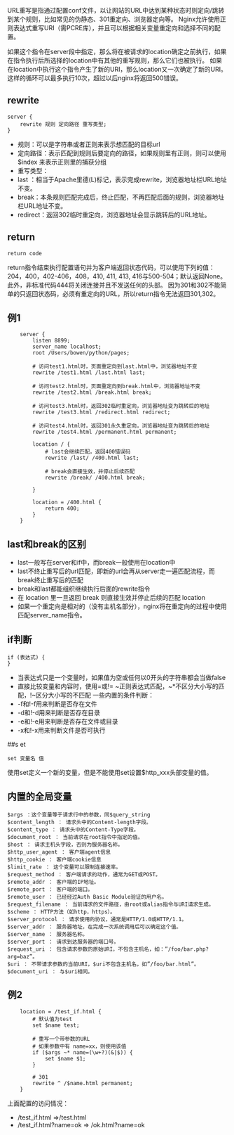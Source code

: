 URL重写是指通过配置conf文件，以让网站的URL中达到某种状态时则定向/跳转到某个规则，比如常见的伪静态、301重定向、浏览器定向等。
Nginx允许使用正则表达式重写URI（需PCRE库），并且可以根据相关变量重定向和选择不同的配置。


如果这个指令在server段中指定，那么将在被请求的location确定之前执行，如果在指令执行后所选择的location中有其他的重写规则，那么它们也被执行。
如果在location中执行这个指令产生了新的URI，那么location又一次确定了新的URI。这样的循环可以最多执行10次，超过以后nginx将返回500错误。

## rewrite
```
server {
    rewrite 规则 定向路径 重写类型;
}
```
- 规则：可以是字符串或者正则来表示想匹配的目标url
- 定向路径：表示匹配到规则后要定向的路径，如果规则里有正则，则可以使用 $index 来表示正则里的捕获分组
- 重写类型：
 - last ：相当于Apache里德(L)标记，表示完成rewrite，浏览器地址栏URL地址不变。
 - break：本条规则匹配完成后，终止匹配，不再匹配后面的规则，浏览器地址栏URL地址不变。
 - redirect：返回302临时重定向，浏览器地址会显示跳转后的URL地址。

## return
```
return code
```
return指令结束执行配置语句并为客户端返回状态代码，可以使用下列的值：204，400，402-406，408，410, 411, 413, 416与500-504；默认返回None。此外，非标准代码444将关闭连接并且不发送任何的头部。
因为301和302不能简单的只返回状态码，必须有重定向的URL，所以return指令无法返回301,302。

## 例1
```
    server {
        listen 8899;
        server_name localhost;
        root /Users/bowen/python/pages;

        # 访问test1.html时，页面重定向到last.html中，浏览器地址不变
        rewrite /test1.html /last.html last;

        # 访问test2.html时，页面重定向到break.html中，浏览器地址不变
        rewrite /test2.html /break.html break;

        # 访问test3.html时，返回302临时重定向，浏览器地址变为跳转后的地址
        rewrite /test3.html /redirect.html redirect;

        # 访问test4.html时，返回301永久重定向，浏览器地址变为跳转后的地址
        rewrite /test4.html /permanent.html permanent;

        location / {
            # last会继续匹配，返回400错误码
            rewrite /last/ /400.html last;

            # break会直接生效，并停止后续匹配
            rewrite /break/ /400.html break;

        }

        location = /400.html {
            return 400;
        }
    }
```

## last和break的区别
- last一般写在server和if中，而break一般使用在location中
- last不终止重写后的url匹配，即新的url会再从server走一遍匹配流程，而break终止重写后的匹配
- break和last都能组织继续执行后面的rewrite指令
- 在 location 里一旦返回 break 则直接生效并停止后续的匹配 location
- 如果一个重定向是相对的（没有主机名部分），nginx将在重定向的过程中使用匹配server_name指令。

## if判断
```
if (表达式) {
}
```

- 当表达式只是一个变量时，如果值为空或任何以0开头的字符串都会当做false
- 直接比较变量和内容时，使用=或!=
~正则表达式匹配，~*不区分大小写的匹配，!~区分大小写的不匹配
一些内置的条件判断：
- -f和!-f用来判断是否存在文件
- -d和!-d用来判断是否存在目录
- -e和!-e用来判断是否存在文件或目录
- -x和!-x用来判断文件是否可执行

##s et
```
set 变量名 值
```
使用set定义一个新的变量，但是不能使用set设置$http_xxx头部变量的值。

## 内置的全局变量
```
$args ：这个变量等于请求行中的参数，同$query_string
$content_length ： 请求头中的Content-length字段。
$content_type ： 请求头中的Content-Type字段。
$document_root ： 当前请求在root指令中指定的值。
$host ： 请求主机头字段，否则为服务器名称。
$http_user_agent ： 客户端agent信息
$http_cookie ： 客户端cookie信息
$limit_rate ： 这个变量可以限制连接速率。
$request_method ： 客户端请求的动作，通常为GET或POST。
$remote_addr ： 客户端的IP地址。
$remote_port ： 客户端的端口。
$remote_user ： 已经经过Auth Basic Module验证的用户名。
$request_filename ： 当前请求的文件路径，由root或alias指令与URI请求生成。
$scheme ： HTTP方法（如http，https）。
$server_protocol ： 请求使用的协议，通常是HTTP/1.0或HTTP/1.1。
$server_addr ： 服务器地址，在完成一次系统调用后可以确定这个值。
$server_name ： 服务器名称。
$server_port ： 请求到达服务器的端口号。
$request_uri ： 包含请求参数的原始URI，不包含主机名，如：”/foo/bar.php?arg=baz”。
$uri ： 不带请求参数的当前URI，$uri不包含主机名，如”/foo/bar.html”。
$document_uri ： 与$uri相同。
```

## 例2
```
    location = /test_if.html {
        # 默认值为test
        set $name test;

        # 重写一个带参数的URL
        # 如果参数中有 name=xx，则使用该值
        if ($args ~* name=(\w+?)(&|$)) {
            set $name $1;
        }

        # 301
        rewrite ^ /$name.html permanent;
    }
```
上面配置的访问情况：
- /test_if.html =>/test.html
- /test_if.html?name=ok => /ok.html?name=ok